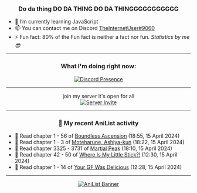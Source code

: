 <div align="center">

### Do da thing DO DA THING DO DA THINGGGGGGGGGGG
</div>

- 🌱 I’m currently learning JavaScript
- 📫 You can contact me on Discord [TheInternetUser#9060](https://discord.com/users/534117072796385300)
- ⚡ Fun fact: 80% of the Fun fact is neither a fact nor fun. _Statistics by me 😎_
<hr>

<div align="center">

### What I'm doing right now:
[![Discord Presence](https://lanyard.cnrad.dev/api/534117072796385300)](https://discord.com/users/534117072796385300)
<hr>

join my server it's open for all <br>
[![Server Invite](https://invidget.switchblade.xyz/bfYgVHxrSs)](https://discord.gg/bfYgVHxrSs)

<hr>
  
### 🌸 My recent AniList activity

</div>

<!-- ANILIST_ACTIVITY:start -->

-   📖 Read chapter 1 - 56 of [Boundless Ascension](https://anilist.co/manga/159439) (18:55, 15 April 2024)
-   📖 Read chapter 1 - 3 of [Moteharune, Ashiya-kun](https://anilist.co/manga/174993) (18:22, 15 April 2024)
-   📖 Read chapter 3325 - 3731 of [Martial Peak](https://anilist.co/manga/104494) (18:10, 15 April 2024)
-   📖 Read chapter 42 - 50 of [Where Is My Little Stick?!](https://anilist.co/manga/157094) (12:30, 15 April 2024)
-   📖 Read chapter 1 - 14 of [Your GF Was Delicious](https://anilist.co/manga/169210) (12:28, 15 April 2024)

<!-- ANILIST_ACTIVITY:end -->
<hr>

<div align="center">

[![AniList Banner](https://img.anili.st/User/929966)](https://anilist.co/user/TheInternetUser)

<!-- ![Profile views](https://gpvc.arturio.dev/TheInternetUse7) Since 2023-01-09 -->
<br>


</div>
